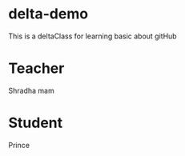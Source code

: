 # delta-demo

This is a deltaClass for learning basic about gitHub

# Teacher

Shradha mam

# Student

Prince
